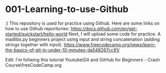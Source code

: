 # 001-Learning-to-use-Github
:)
This repository is used for practice using Github.
Here are some links on how to use Github reporitories:
https://docs.github.com/en/get-started/quickstart/hello-world
Next, I will upload some code for practice.
A madlibs.py beginners project using input and string concatenation (adding strings together with input).
https://www.freecodecamp.org/news/learn-the-basics-of-git-in-under-10-minutes-da548267cc91/

Edit: I'm follwing this tutorial
Youtube\Git and GitHub for Beginners - Crash Course\freeCodeCamp.org




